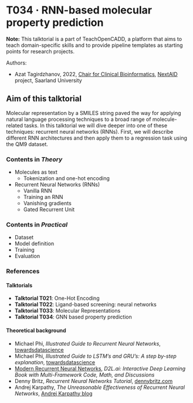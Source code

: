 # T034 · RNN-based molecular property prediction

**Note:** This talktorial is a part of TeachOpenCADD, a platform that aims to teach domain-specific skills and to provide pipeline templates as starting points for research projects.

Authors:

- Azat Tagirdzhanov, 2022, [Chair for Clinical Bioinformatics](https://www.ccb.uni-saarland.de/), [NextAID](https://nextaid.cs.uni-saarland.de/) project, Saarland University


## Aim of this talktorial

Molecular representation by a SMILES string paved the way for applying natural language processing techniques to a broad range of molecule-related tasks. In this talktorial we will dive deeper into one of these techniques: recurrent neural networks (RNNs). First, we will describe different RNN architectures and then apply them to a regression task using the QM9 dataset.


### Contents in *Theory*

* Molecules as text
    * Tokenization and one-hot encoding
* Recurrent Neural Networks (RNNs)
    * Vanilla RNN
    * Training an RNN
    * Vanishing gradients
    * Gated Recurrent Unit


### Contents in *Practical*

* Dataset
* Model definition
* Training
* Evaluation


### References

#### Talktorials
* __Talktorial T021__: One-Hot Encoding
* __Talktorial T022__: Ligand-based screening: neural networks
* __Talktorial T033__: Molecular Representations
* __Talktorial T034__: GNN based property prediction


#### Theoretical background
* Michael Phi, <i>Illustrated Guide to Recurrent Neural Networks</i>, [towardsdatascience](https://towardsdatascience.com/illustrated-guide-to-recurrent-neural-networks-79e5eb8049c9)
* Michael Phi, <i>Illustrated Guide to LSTM’s and GRU’s: A step by-step explanation</i>, [towardsdatascience](https://towardsdatascience.com/illustrated-guide-to-lstms-and-gru-s-a-step-by-step-explanation-44e9eb85bf21)
* [Modern Recurrent Neural Networks](https://d2l.ai/chapter_recurrent-modern/index.html), <i>D2L.ai: Interactive Deep Learning Book with Multi-Framework Code, Math, and Discussions</i>
* Denny Britz, <i>Recurrent Neural Networks Tutorial</i>, [dennybritz.com](https://dennybritz.com/posts/wildml/recurrent-neural-networks-tutorial-part-1/)
* Andrej Karpathy, <i>The Unreasonable Effectiveness of Recurrent Neural Networks</i>, [Andrej Karpathy blog](https://karpathy.github.io/2015/05/21/rnn-effectiveness/)
